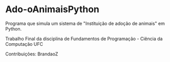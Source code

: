 # Ado-oAnimaisPython
Programa que simula um sistema de "Instituição de adoção de animais" em Python.

Trabalho Final da disciplina de Fundamentos de Programação - Ciência da Computação UFC


Contribuições: BrandaoZ
